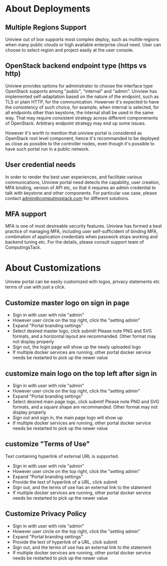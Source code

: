 # About Deployments

## Multiple Regions Support

Uniview out of box supports most complex deploy, such as multile regions when many public clouds or high available enterprise cloud need. User can choose to select region and project easily at the user console.

## OpenStack backend endpoint type (https vs http) 

Uniview provides options for administrator to choose the interface type OpenStack supports among "public", "internal" and "admin". Uniview has implemented self-adaptation based on the nature of the endpoint, such as TLS or plain HTTP, for the communication.  Howerver it's expected to have the consistency of such choice, for example, when internal is selected, for all endpoints other than keystone, the internal shall be used in the same way. That may require consistent strategy across different componenents of OpenStack. Arbitrary endpoint strategy may end up some issues.

However it's worth to mention that uniview portal is considered as OpenStack root level component, hence it's recommanded to be deployed as close as possible to the controller nodes, even though it's possible to have such portal run in a public network.

## User credential needs

In order to render the best user experiences, and facilitate various communications, Uniview portal need detects the capability, user creation, MFA binding, version of API etc, so that it requires an admin credential to talk with keystone and other components.  For particular use case, please contact admin@computingstack.com for different solutions.

## MFA support

MFA is one of most desireable security features. Uniview has formed a best practice of managing MFA, including user self-sufficident of binding MFA, combination of application credentials when passwork stops working and backend tuning etc. For the details, please consult support team of ComputingsTack.

# About Customizations

Univew portal can be easily customized with logos, privacy statements etc terms of use with just a click. 

## Customize master logo on sign in page

- Sign in with user with role "admin"
- However user circle on the top right, click the "setting admin"
- Expand "Portal branding settings" 
- Select desired master logo, click submit! Please note PNG and SVG formats, and a horizontal layout are recommanded. Other format may not display properly
- Sign out, the login page will show up the newly uploaded logo
- If multiple docker services are running, other portal docker service needs be restarted to pick up the newer value

## customize main logo on the top left after sign in

- Sign in with user with role "admin"
- However user circle on the top right, click the "setting admin"
- Expand "Portal branding settings" 
- Select desired main page logo, click submit! Please note PNG and SVG formats, and a square shape are recommanded. Other format may not display properly
- Sign out and sign in, the main page logo will show up
- If multiple docker services are running, other portal docker service needs be restarted to pick up the newer value

## customize "Terms of Use"
Text containing hyperlink of external URL is supported. 
- Sign in with user with role "admin"
- However user circle on the top right, click the "setting admin"
- Expand "Portal branding settings" 
- Provide the text of hyperlink of a URL, click submit
- Sign out, and the terms of use has an external link to the statement
- If multiple docker services are running, other portal docker service needs be restarted to pick up the newer value

## Customize Privacy Policy

- Sign in with user with role "admin"
- However user circle on the top right, click the "setting admin"
- Expand "Portal branding settings" 
- Provide the text of hyperlink of a URL, click submit
- Sign out, and the terms of use has an external link to the statement
- If multiple docker services are running, other portal docker service needs be restarted to pick up the newer value
